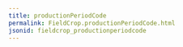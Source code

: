 ```yaml
---
title: productionPeriodCode
permalink: FieldCrop.productionPeriodCode.html
jsonid: fieldcrop_productionperiodcode
---
```


